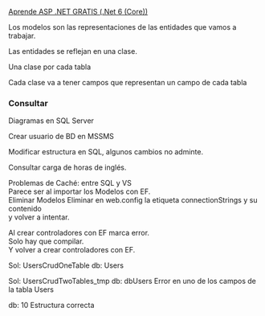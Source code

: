 
[Aprende ASP .NET GRATIS (.Net 6 (Core))](https://www.youtube.com/watch?v=28LjewDjaz4)

Los modelos son las representaciones de las entidades que vamos a trabajar.

Las entidades se reflejan en una clase.

Una clase por cada tabla

Cada clase va a tener campos que representan un campo de cada tabla





### Consultar

Diagramas en SQL Server

Crear usuario de BD en MSSMS

Modificar estructura en SQL, algunos cambios no adminte.

Consultar carga de horas de inglés.

Problemas de Caché: entre SQL y VS  
    Parece ser al importar los Modelos con EF.  
        Eliminar Modelos 
        Eliminar en web.config la etiqueta connectionStrings y su contenido  
        y volver a intentar.  

Al crear controladores con EF marca error.  
    Solo hay que compilar.  
    Y volver a crear controladores con EF.  




Sol: UsersCrudOneTable
db: Users

Sol: UsersCrudTwoTables_tmp
db: dbUsers
Error en uno de los campos de la tabla Users


db: 10 Estructura correcta


